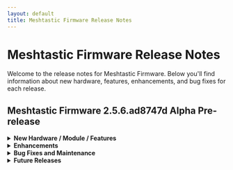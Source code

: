 ```yaml
---
layout: default
title: Meshtastic Firmware Release Notes
---
```


# Meshtastic Firmware Release Notes

Welcome to the release notes for Meshtastic Firmware. Below you'll find information about new hardware, features, enhancements, and bug fixes for each release.

## Meshtastic Firmware 2.5.6.ad8747d Alpha Pre-release

<details>
<summary><strong>New Hardware / Module / Features</strong></summary>

<table>
  <tr>
    <th>Feature</th>
    <th>Description</th>
  </tr>
  <tr>
    <td>RAK4631 Ethernet Gateway with working JSON output to MQTT</td>
    <td>Alternate variant support for Ethernet Gateway module RAK13800 for MQTT+JSON uplink for RAK4631 (not on webflasher). [#4661](https://github.com/meshtastic/firmware/issues/4661)</td>
  </tr>
  <tr>
    <td>Preliminary Othernet Dreamcatcher Support</td>
    <td>Support for Othernet Dreamcatcher board. [#4933](https://github.com/meshtastic/firmware/issues/4933)</td>
  </tr>
  <tr>
    <td>Toggle Bluetooth with Fn+b shortcut</td>
    <td>New key combination to toggle Bluetooth on/off on Cardkb devices. [#4977](https://github.com/meshtastic/firmware/issues/4977)</td>
  </tr>
  <tr>
    <td>Add health telemetry module</td>
    <td>New Health Telemetry module using the MLX90614 IR temperature and MAX30102 temperature/oxygen saturation/heart rate sensors. [#4927](https://github.com/meshtastic/firmware/issues/4927)</td>
  </tr>
  <tr>
    <td>First version of a DeepSleep state for the RP2040</td>
    <td>Initial support for DeepSleep for RP2040 (Raspberry Pi) boards. [#4976](https://github.com/meshtastic/firmware/issues/4976)</td>
  </tr>
  <tr>
    <td>Add frequencies for the Philippines</td>
    <td>New frequency option including the Philippines. [#4951](https://github.com/meshtastic/firmware/issues/4951)</td>
  </tr>
</table>

</details>

<details>
<summary><strong>Enhancements</strong></summary>

<table>
  <tr>
    <th>Enhancement</th>
    <th>Description</th>
  </tr>
  <tr>
    <td>Which Module wants a UI Frame?</td>
    <td>Improvement to debug reporting. [#4967](https://github.com/meshtastic/firmware/issues/4967)</td>
  </tr>
  <tr>
    <td>UserPrefs - Preconfigure up to 3 channels, GPS Mode</td>
    <td>Improvement to firmware building. [#4930](https://github.com/meshtastic/firmware/issues/4930)</td>
  </tr>
  <tr>
    <td>Start of generating JSON manifest of macros in userPrefs.h</td>
    <td>Improvement to firmware building. [#4946](https://github.com/meshtastic/firmware/issues/4946)</td>
  </tr>
  <tr>
    <td>Coalesce duplicated method GetTimeSinceMeshPacket</td>
    <td>Cleanup for debug reporting. [#4968](https://github.com/meshtastic/firmware/issues/4968)</td>
  </tr>
  <tr>
    <td>Upgrade nanopb</td>
    <td>Improvement for Protobuf (Protocol Buffers, a data format used to serialize structured data). [#4973](https://github.com/meshtastic/firmware/issues/4973)</td>
  </tr>
</table>

</details>

<details>
<summary><strong>Bug Fixes and Maintenance</strong></summary>

<table>
  <tr>
    <th>Bug Fix / Maintenance</th>
    <th>Description</th>
  </tr>
  <tr>
    <td>Remove unused Jlink monitoring files</td>
    <td>Maintenance. [#4953](https://github.com/meshtastic/firmware/issues/4953)</td>
  </tr>
  <tr>
    <td>Retire PPR Boards</td>
    <td>PPR and PPR1 board variants removed. [#4956](https://github.com/meshtastic/firmware/issues/4956)</td>
  </tr>
  <tr>
    <td>Retire LoRa-relay boards</td>
    <td>LoRa-relay board variants removed. [#4957](https://github.com/meshtastic/firmware/issues/4957)</td>
  </tr>
  <tr>
    <td>Remove support for pca10056-rc-clock</td>
    <td>pca10056-rc-clock board variants removed. [#4955](https://github.com/meshtastic/firmware/issues/4955)</td>
  </tr>
  <tr>
    <td>Remove unused headers</td>
    <td>Cleanup. [#4954](https://github.com/meshtastic/firmware/issues/4954)</td>
  </tr>
  <tr>
    <td>Fix storage of admin key when installing default config</td>
    <td>Fix storage of admin key after reset issue. [#4995](https://github.com/meshtastic/firmware/issues/4995)</td>
  </tr>
</table>

</details>

<details>
<summary><strong>Future Releases</strong></summary>

Stay tuned for upcoming features and enhancements in future releases. We’ll keep this section updated as new improvements and modules are added.

</details>
